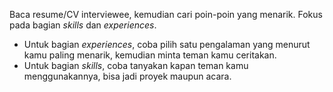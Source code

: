 Baca resume/CV interviewee, kemudian cari poin-poin yang menarik. Fokus pada bagian *skills* dan *experiences*.

- Untuk bagian *experiences*, coba pilih satu pengalaman yang menurut kamu paling menarik, kemudian minta teman kamu ceritakan.
- Untuk bagian *skills*, coba tanyakan kapan teman kamu menggunakannya, bisa jadi proyek maupun acara.
